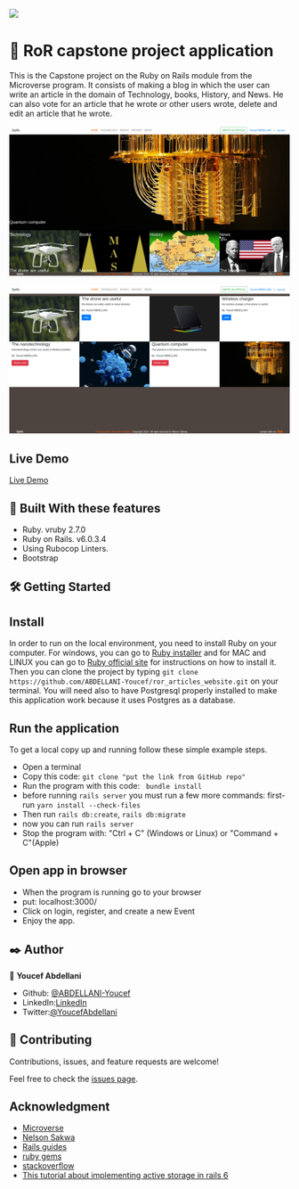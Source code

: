 ![](https://img.shields.io/badge/Microverse-blueviolet)

#  🧐 RoR capstone project application

This is the Capstone project on the Ruby on Rails module from the Microverse program. It consists of making a blog in which the user can write an article in the domain of Technology, books, History, and News. He can also vote for an article that he wrote or other users wrote, delete and edit an article that he wrote.

![app screenshot 1](./Screenshot1.jpg)

![app screenshot 2](./Screenshot2.png)
## Live Demo

[Live Demo](https://pure-atoll-25387.herokuapp.com/)


## 🔧 Built With these features
- Ruby. vruby 2.7.0
- Ruby on Rails. v6.0.3.4
- Using Rubocop Linters.
- Bootstrap

## 🛠 Getting Started
## Install 
 In order to run on the local environment, you need to install Ruby on your computer. For windows, you can go to [Ruby installer](https://rubyinstaller.org/) and for MAC and LINUX you can go to [Ruby official site](https://www.ruby-lang.org/en/downloads/) for instructions on how to install it. Then you can clone the project by typing ```git clone https://github.com/ABDELLANI-Youcef/ror_articles_website.git``` on your terminal. You will need also to have Postgresql properly installed to make this application work because it uses Postgres as a database.

## Run the application
To get a local copy up and running follow these simple example steps.

- Open a terminal
- Copy this code: ```git clone "put the link from GitHub repo"```
- Run the program with this code: ``` bundle install```
- before running ```rails server``` you must run a few more commands: first-run ```yarn install --check-files```
- Then run ```rails db:create```, ```rails db:migrate```
- now you can run ```rails server```
- Stop the program with: "Ctrl + C" (Windows or Linux) or "Command + C"(Apple)

## Open app in browser

- When the program is running go to your browser
- put: localhost:3000/
- Click on login, register, and create a new Event
- Enjoy the app.

## ✒️ Author

👤 **Youcef Abdellani**

- Github: [@ABDELLANI-Youcef](https://github.com/ABDELLANI-Youcef)
- LinkedIn:[LinkedIn](linkedin.com/in/youcef-abdellani)
- Twitter:[@YoucefAbdellani](https://twitter.com/YoucefAbdellani)

## 🤝 Contributing
Contributions, issues, and feature requests are welcome!

Feel free to check the [issues page](https://github.com/ABDELLANI-Youcef/ror_articles_website/issues).

## Acknowledgment

- [Microverse](https://www.microverse.org/)
- [Nelson Sakwa](https://www.behance.net/gallery/14554909/liFEsTlye-Mobile-version)
- [Rails guides](https://guides.rubyonrails.org/)
- [ruby gems](https://rubygems.org)
- [stackoverflow](https://stackoverflow.com/)
- [This tutorial about implementing active storage in rails 6](https://www.youtube.com/watch?v=qHhWXdcDwjI)